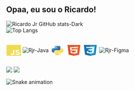 ## Opaa, eu sou o Ricardo!

![Ricardo Jr GitHub stats-Dark](https://github-readme-stats.vercel.app/api?username=ricardojrdev&show_icons=true&theme=dark&card_width=450)
<br>
![Top Langs](https://github-readme-stats.vercel.app/api/top-langs/?username=ricardojrdev&layout=compact&theme=dark&card_width=450)

<div style="display: inline_block"><br>
  <img align="center" alt="Rjr-Js" height="30" width="40" src="https://raw.githubusercontent.com/devicons/devicon/master/icons/javascript/javascript-plain.svg">
  <img align="center" alt="Rjr-Java" height="30" width="40" src="https://cdn.jsdelivr.net/gh/devicons/devicon@latest/icons/java/java-original-wordmark.svg">
  <img align="center" alt="Rjr-Python" height="30" width="40" src="https://raw.githubusercontent.com/devicons/devicon/master/icons/python/python-original.svg">
  <img align="center" alt="Rjr-HTML" height="30" width="40" src="https://raw.githubusercontent.com/devicons/devicon/master/icons/html5/html5-original.svg">
  <img align="center" alt="Rjr-CSS" height="30" width="40" src="https://raw.githubusercontent.com/devicons/devicon/master/icons/css3/css3-original.svg">
  <img align="center" alt="Rjr-Figma" height="30" width="40" src="https://cdn.jsdelivr.net/gh/devicons/devicon@latest/icons/figma/figma-original.svg">
</div>

##

<div> 
  <a href = "mailto:ricardojr.unifor@gmail.com"><img src="https://img.shields.io/badge/-Gmail-%23333?style=for-the-badge&logo=gmail&logoColor=white" target="_blank"></a>
  <a href="https://www.linkedin.com/in/oricardojr/" target="_blank"><img src="https://img.shields.io/badge/-LinkedIn-%230077B5?style=for-the-badge&logo=linkedin&logoColor=white" target="_blank"></a> 
</div>

![Snake animation]([https://github.com/ricardojrdev/ricardojrdev/blob/main/.github/workflows/main.yml](https://github.com/ricardojrdev/ricardojrdev/blob/main/.github/workflows/cobrinha.yml))
